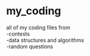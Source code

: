 # my_coding
all of my coding files from<br/>
-contests<br/>
-data structures and algorithms<br/>
-random questions<br/>

